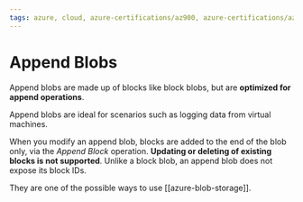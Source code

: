 ```yaml
---
tags: azure, cloud, azure-certifications/az900, azure-certifications/az204, storage, azure-blob-storage
---
```


# Append Blobs

Append blobs are made up of blocks like block blobs, but are **optimized for append operations**.

Append blobs are ideal for scenarios such as logging data from virtual machines.

When you modify an append blob, blocks are added to the end of the blob only, via the *Append Block* operation. **Updating or deleting of existing blocks is not supported**. Unlike a block blob, an append blob does not expose its block IDs.

They are one of the possible ways to use [[azure-blob-storage]].
